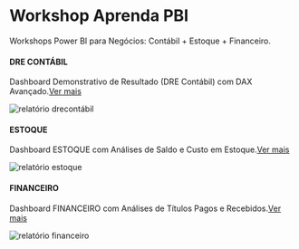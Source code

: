 # Workshop Aprenda PBI
Workshops Power BI para Negócios: Contábil + Estoque + Financeiro.

#### DRE CONTÁBIL
Dashboard Demonstrativo de Resultado (DRE Contábil) com DAX Avançado.[Ver mais](https://app.powerbi.com/view?r=eyJrIjoiNDAwNjhiN2EtZjcxMC00Yjg4LTg5ZGYtMjE3ODhkOTRiY2NiIiwidCI6ImY4NWYzNjgwLTUwMTMtNGE0OS04Yjc5LTA4NTQyNWRkOTVlZCJ9)

![relatório drecontábil](https://github.com/anacarolinatvres/workshop-aprendapbi/blob/master/gifs/drecontabil.gif)

#### ESTOQUE
Dashboard ESTOQUE com Análises de Saldo e Custo em Estoque.[Ver mais](https://app.powerbi.com/view?r=eyJrIjoiZDY0MzFlZjItNGNjOC00YTM5LTk3ZDctNTkwZTM2NTU3OWM2IiwidCI6ImY4NWYzNjgwLTUwMTMtNGE0OS04Yjc5LTA4NTQyNWRkOTVlZCJ9)

![relatório estoque](https://github.com/anacarolinatvres/workshop-aprendapbi/blob/master/gifs/estoque.gif)

#### FINANCEIRO
Dashboard FINANCEIRO com Análises de Títulos Pagos e Recebidos.[Ver mais](https://app.powerbi.com/view?r=eyJrIjoiMjMwZTk1ZGYtMGQzZS00MmIyLTkyNGEtYzdiNzhhZGE1NTRlIiwidCI6ImY4NWYzNjgwLTUwMTMtNGE0OS04Yjc5LTA4NTQyNWRkOTVlZCJ9)

![relatório financeiro](https://github.com/anacarolinatvres/workshop-aprendapbi/blob/master/gifs/financeiro.gif)
